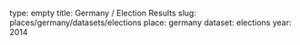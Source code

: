 type: empty
title: Germany / Election Results
slug: places/germany/datasets/elections
place: germany
dataset: elections
year: 2014
